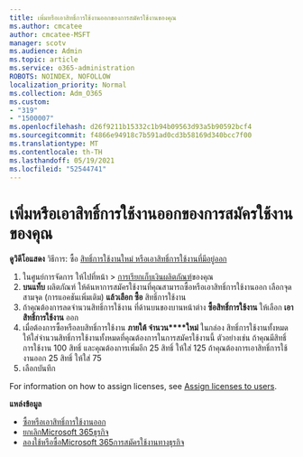 ```yaml
---
title: เพิ่มหรือเอาสิทธิ์การใช้งานออกของการสมัครใช้งานของคุณ
ms.author: cmcatee
author: cmcatee-MSFT
manager: scotv
ms.audience: Admin
ms.topic: article
ms.service: o365-administration
ROBOTS: NOINDEX, NOFOLLOW
localization_priority: Normal
ms.collection: Adm_O365
ms.custom:
- "319"
- "1500007"
ms.openlocfilehash: d26f9211b15332c1b94b09563d93a5b90592bcf4
ms.sourcegitcommit: f4866e94918c7b591ad0cd3b58169d340bcc7f00
ms.translationtype: MT
ms.contentlocale: th-TH
ms.lasthandoff: 05/19/2021
ms.locfileid: "52544741"
---
```

# <a name="add-or-remove-licenses-for-your-subscription"></a>เพิ่มหรือเอาสิทธิ์การใช้งานออกของการสมัครใช้งานของคุณ

**ดูวิดีโอแสดง** วิธีการ: ซื้อ [สิทธิ์การใช้งานใหม่ หรือ](https://go.microsoft.com/fwlink/p/?linkid=2154857)[เอาสิทธิ์การใช้งานที่มีอยู่ออก](https://go.microsoft.com/fwlink/p/?linkid=2154938)

1. ในศูนย์การจัดการ ให้ไปที่หน้า  >  [การเรียกเก็บเงินผลิตภัณฑ์](https://go.microsoft.com/fwlink/p/?linkid=842054)ของคุณ
2. **บนแท็บ** ผลิตภัณฑ์ ให้ค้นหาการสมัครใช้งานที่คุณสามารถซื้อหรือเอาสิทธิ์การใช้งานออก เลือกจุดสามจุด (การแอคชันเพิ่มเติม) **แล้วเลือก ซื้อ** สิทธิ์การใช้งาน
3. ถ้าคุณต้องการลดจํานวนสิทธิ์การใช้งาน ที่ด้านบนของบานหน้าต่าง **ซื้อสิทธิ์การใช้งาน** ให้เลือก **เอาสิทธิ์การใช้งาน** ออก
4. เมื่อต้องการซื้อหรือลบสิทธิ์การใช้งาน **ภายใต้ จํานวน****ใหม่** ในกล่อง สิทธิ์การใช้งานทั้งหมด ให้ใส่จํานวนสิทธิ์การใช้งานทั้งหมดที่คุณต้องการในการสมัครใช้งานนี้ ตัวอย่างเช่น ถ้าคุณมีสิทธิ์การใช้งาน 100 สิทธิ์ และคุณต้องการเพิ่มอีก 25 สิทธิ์ ให้ใส่ 125 ถ้าคุณต้องการเอาสิทธิ์การใช้งานออก 25 สิทธิ์ ให้ใส่ 75
5. เลือกบันทึก

For information on how to assign licenses, see [Assign licenses to users](/microsoft-365/admin/manage/assign-licenses-to-users).

**แหล่งข้อมูล**
  
- [ซื้อหรือเอาสิทธิ์การใช้งานออก](/microsoft-365/commerce/licenses/buy-licenses)
- [ยกเลิกMicrosoft 365ธุรกิจ](/microsoft-365/commerce/subscriptions/cancel-your-subscription)
- [ลองใช้หรือซื้อMicrosoft 365การสมัครใช้งานทางธุรกิจ](/microsoft-365/commerce/try-or-buy-microsoft-365)